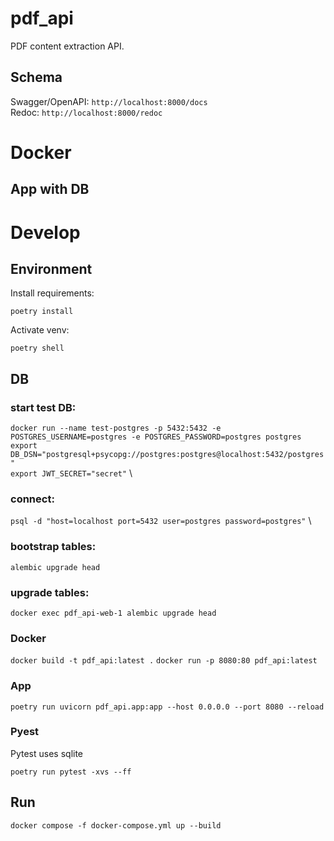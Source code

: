 # pdf_api
PDF content extraction API.

## Schema
Swagger/OpenAPI: `http://localhost:8000/docs`  
Redoc: `http://localhost:8000/redoc`

# Docker

## App with DB

# Develop
## Environment
Install requirements:

`poetry install`

Activate venv:

`poetry shell`

## DB
### start test DB:
`docker run --name test-postgres -p 5432:5432 -e POSTGRES_USERNAME=postgres -e POSTGRES_PASSWORD=postgres postgres` \
`export DB_DSN="postgresql+psycopg://postgres:postgres@localhost:5432/postgres"` \
`export JWT_SECRET="secret"` \
### connect:
`psql -d "host=localhost port=5432 user=postgres password=postgres"` \
### bootstrap tables:
`alembic upgrade head`
### upgrade tables:
`docker exec pdf_api-web-1 alembic upgrade head`

### Docker
`docker build -t pdf_api:latest .`
`docker run -p 8080:80 pdf_api:latest`

### App
`poetry run uvicorn pdf_api.app:app --host 0.0.0.0 --port 8080 --reload`

### Pyest
Pytest uses sqlite

`poetry run pytest -xvs --ff`

## Run
`docker compose -f docker-compose.yml up --build`
